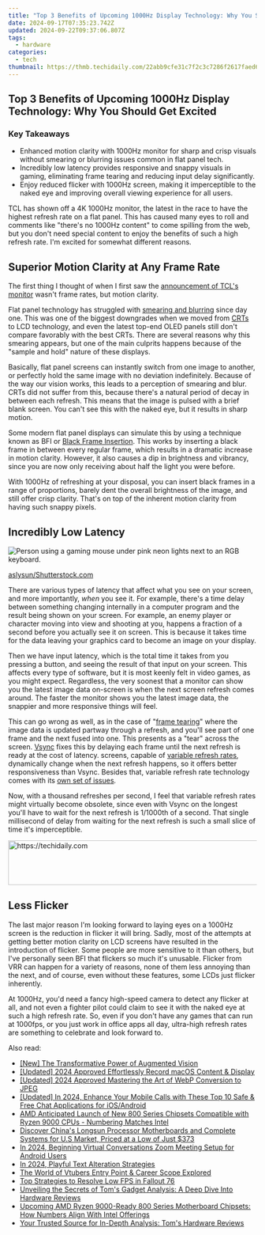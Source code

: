 ```yaml
---
title: "Top 3 Benefits of Upcoming 1000Hz Display Technology: Why You Should Get Excited"
date: 2024-09-17T07:35:23.742Z
updated: 2024-09-22T09:37:06.807Z
tags:
  - hardware
categories:
  - tech
thumbnail: https://thmb.techidaily.com/22abb9cfe31c7f2c3c7286f2617faed6b91923b5cceec713f8e751d61a458df6.jpg
---
```


## Top 3 Benefits of Upcoming 1000Hz Display Technology: Why You Should Get Excited

### Key Takeaways

* Enhanced motion clarity with 1000Hz monitor for sharp and crisp visuals without smearing or blurring issues common in flat panel tech.
* Incredibly low latency provides responsive and snappy visuals in gaming, eliminating frame tearing and reducing input delay significantly.
* Enjoy reduced flicker with 1000Hz screen, making it imperceptible to the naked eye and improving overall viewing experience for all users.

 TCL has shown off a 4K 1000Hz monitor, the latest in the race to have the highest refresh rate on a flat panel. This has caused many eyes to roll and comments like "there's no 1000Hz content" to come spilling from the web, but you don't need special content to enjoy the benefits of such a high refresh rate. I'm excited for somewhat different reasons.

##  Superior Motion Clarity at Any Frame Rate

 The first thing I thought of when I first saw the [announcement of TCL's monitor](https://x.com/BlurBusters/status/1790773962563273119) wasn't frame rates, but motion clarity.

 Flat panel technology has struggled with [smearing and blurring](https://digital-screen-recording.techidaily.com/new-in-2024-the-finest-lineup-top-7-aim-focused-titles/) since day one. This was one of the biggest downgrades when we moved from [CRTs](https://screen-sharing-recording.techidaily.com/updated-2024-approved-mastering-video-recording-and-editing-with-adobe-connect/) to LCD technology, and even the latest top-end OLED panels still don't compare favorably with the best CRTs. There are several reasons why this smearing appears, but one of the main culprits happens because of the "sample and hold" nature of these displays.

 Basically, flat panel screens can instantly switch from one image to another, or perfectly hold the same image with no deviation indefinitely. Because of the way our vision works, this leads to a perception of smearing and blur. CRTs did not suffer from this, because there's a natural period of decay in between each refresh. This means that the image is pulsed with a brief blank screen. You can't see this with the naked eye, but it results in sharp motion.

 Some modern flat panel displays can simulate this by using a technique known as BFI or [Black Frame Insertion](https://some-approaches.techidaily.com/the-full-breakdown-mastering-facetune-for-photo-enhancement-for-2024/). This works by inserting a black frame in between every regular frame, which results in a dramatic increase in motion clarity. However, it also causes a dip in brightness and vibrancy, since you are now only receiving about half the light you were before.

 With 1000Hz of refreshing at your disposal, you can insert black frames in a range of proportions, barely dent the overall brightness of the image, and still offer crisp clarity. That's on top of the inherent motion clarity from having such snappy pixels.

##  Incredibly Low Latency

![Person using a gaming mouse under pink neon lights next to an RGB keyboard.](https://static1.howtogeekimages.com/wordpress/wp-content/uploads/2023/11/person-using-a-gaming-mouse-under-pink-neon-lights-next-to-an-rgb-keyboard.jpg) 

[aslysun/Shutterstock.com](https://www.shutterstock.com/image-photo/close-pro-cyber-sport-gamer-play-1799229778)

 There are various types of latency that affect what you see on your screen, and more importantly, _when_ you see it. For example, there's a time delay between something changing internally in a computer program and the result being shown on your screen. For example, an enemy player or character moving into view and shooting at you, happens a fraction of a second before you actually see it on screen. This is because it takes time for the data leaving your graphics card to become an image on your display.

 Then we have input latency, which is the total time it takes from you pressing a button, and seeing the result of that input on your screen. This affects every type of software, but it is most keenly felt in video games, as you might expect. Regardless, the very soonest that a monitor can show you the latest image data on-screen is when the next screen refresh comes around. The faster the monitor shows you the latest image data, the snappier and more responsive things will feel.

 This can go wrong as well, as in the case of "[frame tearing](https://tech-haven.techidaily.com/unpacking-the-preloaded-features-of-chatgpt-functions-and-implementation-tips/)" where the image data is updated partway through a refresh, and you'll see part of one frame and the next fused into one. This presents as a "tear" across the screen. [Vsync](https://facebook-video-content.techidaily.com/how-to-enhance-facebook-stream-volume-completely-for-2024/) fixes this by delaying each frame until the next refresh is ready at the cost of latency. screens, capable of [variable refresh rates](https://iphone-location.techidaily.com/how-to-change-your-location-on-apple-iphone-13-pro-drfone-by-drfone-virtual-ios/), dynamically change when the next refresh happens, so it offers better responsiveness than Vsync. Besides that, variable refresh rate technology comes with its [own set of issues](https://remote-screen-capture.techidaily.com/new-streamlining-remote-recordings-a-producers-guide-for-2024/).

 Now, with a thousand refreshes per second, I feel that variable refresh rates might virtually become obsolete, since even with Vsync on the longest you'll have to wait for the next refresh is 1/1000th of a second. That single millisecond of delay from waiting for the next refresh is such a small slice of time it's imperceptible.

<!-- affiliate ads begin -->
<a href="https://unicoeye.pxf.io/c/5597632/2134235/18498" target="_top" id="2134235">
  <img src="//a.impactradius-go.com/display-ad/18498-2134235" border="0" alt="https://techidaily.com" width="728" height="90"/>
</a>
<img height="0" width="0" src="https://unicoeye.pxf.io/i/5597632/2134235/18498" style="position:absolute;visibility:hidden;" border="0" />
<!-- affiliate ads end -->

##  Less Flicker

 The last major reason I'm looking forward to laying eyes on a 1000Hz screen is the reduction in flicker it will bring. Sadly, most of the attempts at getting better motion clarity on LCD screens have resulted in the introduction of flicker. Some people are more sensitive to it than others, but I've personally seen BFI that flickers so much it's unusable. Flicker from VRR can happen for a variety of reasons, none of them less annoying than the next, and of course, even without these features, some LCDs just flicker inherently.

 At 1000Hz, you'd need a fancy high-speed camera to detect any flicker at all, and not even a fighter pilot could claim to see it with the naked eye at such a high refresh rate. So, even if you don't have any games that can run at 1000fps, or you just work in office apps all day, ultra-high refresh rates are something to celebrate and look forward to.

<ins class="adsbygoogle"
     style="display:block"
     data-ad-format="autorelaxed"
     data-ad-client="ca-pub-7571918770474297"
     data-ad-slot="1223367746"></ins>

<ins class="adsbygoogle"
     style="display:block"
     data-ad-client="ca-pub-7571918770474297"
     data-ad-slot="8358498916"
     data-ad-format="auto"
     data-full-width-responsive="true"></ins>

<span class="atpl-alsoreadstyle">Also read:</span>
<div><ul>
<li><a href="https://fox-access.techidaily.com/new-the-transformative-power-of-augmented-vision/"><u>[New] The Transformative Power of Augmented Vision</u></a></li>
<li><a href="https://video-capture.techidaily.com/updated-2024-approved-effortlessly-record-macos-content-and-display/"><u>[Updated] 2024 Approved Effortlessly Record macOS Content & Display</u></a></li>
<li><a href="https://fox-direct.techidaily.com/updated-2024-approved-mastering-the-art-of-webp-conversion-to-jpeg/"><u>[Updated] 2024 Approved Mastering the Art of WebP Conversion to JPEG</u></a></li>
<li><a href="https://screen-video-capture.techidaily.com/updated-in-2024-enhance-your-mobile-calls-with-these-top-10-safe-and-free-chat-applications-for-iosandroid/"><u>[Updated] In 2024, Enhance Your Mobile Calls with These Top 10 Safe & Free Chat Applications for iOS/Android</u></a></li>
<li><a href="https://hardware-reviews.techidaily.com/amd-anticipated-launch-of-new-800-series-chipsets-compatible-with-ryzen-9000-cpus-numbering-matches-intel/"><u>AMD Anticipated Launch of New 800 Series Chipsets Compatible with Ryzen 9000 CPUs - Numbering Matches Intel</u></a></li>
<li><a href="https://hardware-reviews.techidaily.com/1723862856303-discover-chinas-longsun-processor-motherboards-and-complete-systems-for-us-market-priced-at-a-low-of-just-373/"><u>Discover China's Longsun Processor Motherboards and Complete Systems for U.S Market, Priced at a Low of Just $373</u></a></li>
<li><a href="https://extra-tips.techidaily.com/in-2024-beginning-virtual-conversations-zoom-meeting-setup-for-android-users/"><u>In 2024, Beginning Virtual Conversations Zoom Meeting Setup for Android Users</u></a></li>
<li><a href="https://extra-support.techidaily.com/in-2024-playful-text-alteration-strategies/"><u>In 2024, Playful Text Alteration Strategies</u></a></li>
<li><a href="https://youtube-video-recordings.techidaily.com/the-world-of-vtubers-entry-point-and-career-scope-explored/"><u>The World of Vtubers Entry Point & Career Scope Explored</u></a></li>
<li><a href="https://win-answers.techidaily.com/top-strategies-to-resolve-low-fps-in-fallout-76/"><u>Top Strategies to Resolve Low FPS in Fallout 76</u></a></li>
<li><a href="https://hardware-reviews.techidaily.com/unveiling-the-secrets-of-toms-gadget-analysis-a-deep-dive-into-hardware-reviews/"><u>Unveiling the Secrets of Tom's Gadget Analysis: A Deep Dive Into Hardware Reviews</u></a></li>
<li><a href="https://hardware-reviews.techidaily.com/upcoming-amd-ryzen-9000-ready-800-series-motherboard-chipsets-how-numbers-align-with-intel-offerings/"><u>Upcoming AMD Ryzen 9000-Ready 800 Series Motherboard Chipsets: How Numbers Align With Intel Offerings</u></a></li>
<li><a href="https://hardware-reviews.techidaily.com/your-trusted-source-for-in-depth-analysis-toms-hardware-reviews/"><u>Your Trusted Source for In-Depth Analysis: Tom's Hardware Reviews</u></a></li>
</ul></div>

